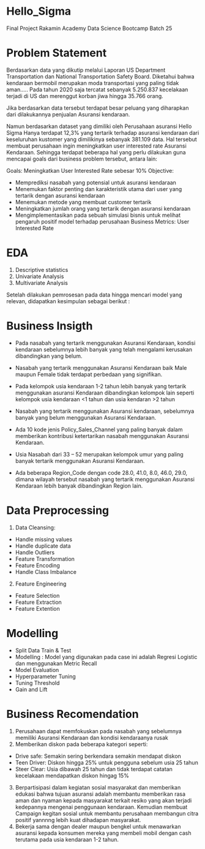 # Hello_Sigma
Final Project Rakamin Academy Data Science Bootcamp Batch 25

# Problem Statement
Berdasarkan data yang dikutip melalui Laporan US Department Transportation dan National Transportation Safety Board.
Diketahui bahwa kendaraan bermobil merupakan moda transportasi yang paling tidak aman..... Pada tahun 2020 saja tercatat sebanyak 5.250.837 kecelakaan terjadi di US dan merenggut korban jiwa hingga 35.766 orang.

Jika berdasarkan data tersebut terdapat besar peluang yang diharapkan dari dilakukannya penjualan Asuransi kendaraan.

Namun berdasarkan dataset yang dimiliki oleh Perusahaan asuransi Hello Sigma
Hanya terdapat 12,3% yang tertarik terhadap asuransi kendaraan dari keseluruhan kustomer yang dimilikinya sebanyak 381.109 data. Hal tersebut membuat perusahaan ingin meningkatkan user interested rate Asuransi Kendaraan. Sehingga terdapat beberapa hal yang perlu dilakukan guna mencapai goals dari business problem tersebut, antara lain:

Goals: Meningkatkan User Interested Rate sebesar 10%
Objective: 
- Memprediksi nasabah yang potensial untuk asuransi kendaraan
- Menemukan faktor penting dan karakteristik utama dari user yang tertarik dengan asuransi kendaraan
- Menemukan metode yang membuat customer tertarik
- Meningkatkan jumlah orang yang tertarik dengan asuransi kendaraan
- Mengimplementasikan pada sebuah simulasi bisnis untuk melihat pengaruh positif model terhadap perusahaan
Business Metrics: User Interested Rate

# EDA
1. Descriptive statistics 
2. Univariate Analysis
3. Multivariate Analysis

Setelah dilakukan pemrosesan pada data hingga mencari model yang relevan, didapatkan kesimpulan sebagai berikut :

# Business Insigth
- Pada nasabah yang tertarik menggunakan Asuransi Kendaraan, kondisi kendaraan sebelumnya lebih banyak yang telah mengalami kerusakan dibandingkan yang belum. 

- Nasabah yang tertarik menggunakan Asuransi Kendaraan baik Male maupun Female tidak terdapat perbedaan yang signifikan.

- Pada kelompok usia kendaraan 1-2 tahun lebih banyak yang tertarik menggunakan asuransi Kendaraan dibandingkan kelompok lain seperti kelompok usia kendaraan <1 tahun dan usia kendaran >2 tahun

- Nasabah yang tertarik menggunakan Asuransi kendaraan, sebelumnya banyak yang belum menggunakan Asuransi Kendaraan.

- Ada 10 kode jenis Policy_Sales_Channel yang paling banyak dalam memberikan kontribusi ketertarikan nasabah menggunakan Asuransi Kendaraan.

- Usia Nasabah dari 33 – 52 merupakan kelompok umur yang paling banyak tertarik menggunakan Asuransi Kendaraan.

- Ada beberapa Region_Code dengan code 28.0, 41.0, 8.0, 46.0, 29.0, dimana wilayah tersebut nasabah yang tertarik menggunakan Asuransi Kendaraan lebih banyak dibandingkan Region lain.

# Data Preprocessing
1. Data Cleansing: 
- Handle missing values
- Handle duplicate data
- Handle Outliers
- Feature Transformation
- Feature Encoding
- Handle Class Imbalance

2. Feature Engineering
- Feature Selection
- Feature Extraction
- Feature Extention

# Modelling
- Split Data Train & Test
- Modelling : Model yang digunakan pada case ini adalah Regresi Logistic dan menggunakan Metric Recall
- Model Evaluation
- Hyperparameter Tuning
- Tuning Threshold
- Gain and Lift

# Business Recomendation
1. Perusahaan dapat memfokuskan pada nasabah yang sebelumnya memiliki Asuransi Kendaraan dan kondisi kendaraanya rusak
2. Memberikan diskon pada beberapa kategori seperti: 
- Drive safe: Semakin sering berkendara semakin mendapat diskon
- Teen Driver: Diskon hingga 25% untuk pengguna sebelum usia 25 tahun
- Steer Clear: Usia dibawah 25 tahun dan tidak terdapat catatan kecelakaan mendapatkan diskon hingag 15%
3. Berpartisipasi dalam kegiatan sosial masyarakat dan memberikan edukasi bahwa tujuan asuransi adalah membantu memberikan rasa aman dan nyaman kepada masyarakat terkait resiko yang akan terjadi kedepannya mengenai penggunaan kendaraan. Kemudian membuat Campaign kegitan sosial untuk membantu perusahaan membangun citra positif yannnng lebih kuat dihadapan masyarakat.
4. Bekerja sama dengan dealer maupun bengkel untuk menawarkan asuransi kepada konsumen mereka yang membeli mobil dengan cash terutama pada usia kendaraan 1-2 tahun.
